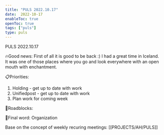 ```yaml
---
title: "PULS 2022.10.17"
date:  2022-10-17
enableToc: true
openToc: true
tags: ["puls"]
type: puls
---
```


PULS  2022.10.17

🔥Good news:
First of all it is good to be back :) I had a great time in Iceland. It was one of those places where you go and look everywhere with an open mouth with enchantment.

📋Priorities:
1. Holding - get up to date with work 
2. Unifiedpost - get up to date with work
3. Plan work for coming week

🛑Roadblocks:

🧠Final word:
Organization

Base on the concept of weekly recuring meetings: [[PROJECTS/AH/PULS]]